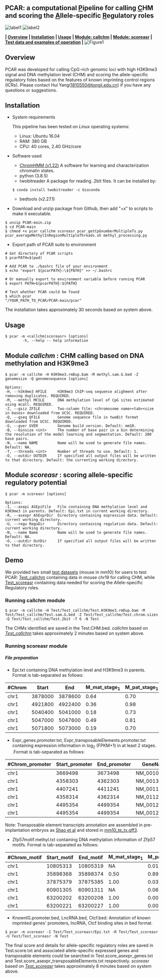 ## PCAR: a computational <u>P</u>ipeline for calling <u>C</u>HM and scoring the <u>A</u>llele-specific <u>R</u>egulatory roles

![label1](https://img.shields.io/badge/version-v1.1.1-yellow)	![label2](https://img.shields.io/badge/license-MIT-green)

**| [Overview](#overview) | [Installation](#installation) | [Usage](#usage)  | [Module: callchm](#module-callchm) | [Module: scoreasr](#module-scoreasr) | [Test data and examples of operation](#demo) |**
![Figure1](Schema.png?⁩raw=True "Title")
## Overview

PCAR was developed for calling CpG-rich genomic loci with high H3K9me3 signal and DNA methylation level (CHM) and scoring the allele-specific regulatory foles based on the features of known imprinting control regions (ICRs). Please contact Hui Yang(1810550@tongji.edu.cn) if you have any questions or suggestions.

## Installation
- System requirements

  This pipeline has been tested on *Linux* operating systems:
  - Linux: Ubuntu 16.04
  - RAM: 380 GB
  - CPU: 40 cores, 2.40 GHz/core
  
- Software used

	- [ChromHMM (v1.22)](http://compbio.mit.edu/ChromHMM) A software for learning and characterization chromatin states.
    - python (3.8.5) 
    - twobitreader A package for reading .2bit files. It can be installed by:
    ```shell
    $ conda install twobitreader -c bioconda
    ```
    - bedtools (v2.27.1)

- Download and unzip package from Github, then add "+x" to scripts to make it executable.
 ```shell
 $ unzip PCAR-main.zip
 $ cd PCAR-main
 $ chmod +x pcar callchm scoreasr pcar_getCpGnumberMultipleTs.py pcar_averageMethylInRegionMultipleThreads.sh methyl_processing.py
 ```
 
- Export path of PCAR suite to environment
```shell
# Get directory of PCAR scripts
$ pcarPATH=$(pwd)

# Add PCAR to ./bashrc file of your environment
$ echo "export ${pcarPATH}:\${PATH}" >> ~/.bashrc

# Or manually export to environment variable before running PCAR
$ export PATH=${pcarPATH}:${PATH}

# Test whether PCAR could be found
$ which pcar
"/YOUR_PATH_TO_PCAR/PCAR-main/pcar"
```
The installation takes approximately 30 seconds based on system above.

## Usage

```shell
$ pcar -m <callchm|scoreasr> [options]
        -h, --help -- help information
```

## Module *callchm* : CHM calling based on DNA methylation and H3K9me3


```shell
$ pcar -m callchm -H H3K9me3.rmDup.bam -M methyl.sam.G.bed -Z genomesize -Q genomesequence [options]

Options:
-H, --h3k9me3 HFILE     H3K9me3 ChIP-seq sequence alighment after removing duplicates. REQUIRED.
-M, --methyl MFILE      DNA methylation level of CpG sites estimated using mcall. REQUIRED.
-Z, --gsiz ZFILE        Two-column file: <chromosome name><tab><size in bases> downloaded from UCSC. REQUIRED.
-Q, --gseq QFILE        Genome sequence file in twoBit format downloaded from UCSC. REQUIRED.
-G, --gver GVER         Genome build version. Default: mm10.
-B, --binsize <int>     The number of base pair in a bin determining the resolution of the model learning and segmentation. Default: 200 base pairs.
-N, --name NAME         Name will be used to generate file names. Default: NA.
-T, --threads <int>     Number of threads to use. Default: 1.
-O, --outdir OUTDIR     If specified all output files will be written to that directory. Default: the currenting working directory.
```

## Module *scoreasr* : scoring allele-specific regulatory potential

```shell
$ pcar -m scoreasr [options]

Options:
-I, --asepi ASEpiFile   File containing DNA methylation level and H3K9me3 in parents. Default: Epi.txt in current working directory.
-R, --asexpr ASExprDir  Directory containing expression data. Default: current working directory.
-U, --regu ReguDir      Directory containing regulation data. Default: current working directory.
-N, --name Name         Name will be used to generate file names. Default: NA.
-O, --outdir OutDir     If specified all output files will be written to that directory. 
```

## Demo
We provided two small [test datasets](https://github.com/hyang-bio/PCAR/tree/main/Test) (mouse in mm10) for users to test PCAR: [Test_callchm](https://github.com/hyang-bio/PCAR/tree/main/Test/Test_callchm) containing data in mouse chr19 for calling CHM, while [Test_scoreasr](https://github.com/hyang-bio/PCAR/tree/main/Test/Test_callchm/Test_scoreasr) containing data needed for scoring the Allele-specific Regulatory roles. 

### Running callchm module
```shell
$ pcar -m callchm -H Test/Test_callchm/Test.H3K9me3.rmDup.bam -M Test/Test_callchm/Test.sam.G.bed -Z Test/Test_callchm/Test.chrom.sizes -Q Test/Test_callchm/Test.2bit -T 6 -N Test
```
The CHMs identified are saved in the Test.CHM.bed. *callchm* based on *[Test_callchm](https://github.com/hyang-bio/PCAR/tree/main/Test/Test_callchm)* takes approximately 2 minutes based on system above.

### Running scoreasr module
##### File preparation
* Epi.txt containing DNA methylation level and H3K9me3 in parents. Format is tab-separated as follows: 

| #Chrom | Start |End | M_mat_stage<sub>1</sub> | M_pat_stage<sub>1</sub> | H_mat_stage<sub>1</sub> | H_pat_stage<sub>1</sub> | M_mat_stage<sub>2</sub> | M_pat_stage<sub>2</sub> | H_mat_stage<sub>2</sub> | H_pat_stage<sub>2</sub> | ... |
| --- | --- | --- | --- | --- | --- | --- | --- | --- | --- | --- | --- |
| chr1 | 3878000 | 3878600 | 0.64 | 0.70 | 0.21 | 0.20 | 0.63 | 0.33 | 0.32 | 0.37 | ... |
| chr1 | 4921800 | 4922400 | 0.36 | 0.98 | 0.34 | 0.28 | 0.71 | 0.92 | 0.30 | 0.35 | ... |
| chr1 | 5040400 | 5041000 | 0.18 | 0.73 | 0.13 | 0.14 | 0.46 | 0.52 | 0.07 | 0.77 | ... |
| chr1 | 5047000 | 5047600 | 0.49 | 0.81 | 0.08 | 0.27 | 0.13 | 0.42 | 0.03 | 0.28 | ... |
| chr1 | 5071800 | 5073000 | 0.19 | 0.70 | 0.12 | 0.01 | 0.02 | 0.74 | 0.16 | 0.88 | ... |

* Expr_genes.promoter.txt, Expr_transposableElements.promoter.txt containing expression information in log<sub>2</sub> (FPKM+1) in at least 2 stages. .Format is tab-separated as follows:

| #Chrom_promoter | Start_promoter | End_promoter | GeneName | E_mat_stage<sub>1</sub> | E_pat_stage<sub>1</sub> | E_mat_stage<sub>2</sub> | E_pat_stage<sub>2</sub> |  ... |
| --- | --- | --- | --- | --- | --- | --- | --- | --- |
| chr1 | 3669498 | 3673498 | NM_001011874 | 0.00 | 0.00 | 0.00 | 0.01 | ... |
| chr1 | 4358303 | 4362303 | NM_001370921 | 0.13 | 0.47 | 0.00 | 0.00 | ... |
| chr1 | 4407241 | 4411241 | NM_001195662 | 0.00 | 0.00 | 0.00 | 0.00 | ... |
| chr1 | 4358314 | 4362314 | NM_011283 | 0.19 | 0.00 | 0.00 | 0.01 | ... |
| chr1 | 4495354 | 4499354 | NM_001289464 | 0.00 | 0.00 | 0.00 | 0.00 | ... |
| chr1 | 4495354 | 4499354 | NM_001289465 | 0.00 | 0.00 | 0.00 | 0.00 | ... |

Note: Transposable element transcripts annotation are assembled in pre-implantation embryos as [Shao et al](https://github.com/wanqingshao/TE_expression_in_scRNAseq) and stored in [mm10_te_tx.gff3](https://github.com/hyang-bio/PCAR/tree/main/Test/Test_scoreasr/mm10_te_tx.gff3). 

* Zfp57motif.methyl.txt containing DNA methylation information of Zfp57 motifs. Format is tab-separated as follows:

| #Chrom_motif | Start_motif | End_motif | M_mat_stage<sub>1</sub> | M_pat_stage<sub>1</sub> | M_mat_stage<sub>2</sub> | M_pat_stage<sub>2</sub> | ... |
| --- | --- | --- | --- | --- | --- | --- | --- |
| chr1 | 10805313 | 10805319 | NA | 0.01 | 1.00 | 0.00 |
| chr1 | 35898368 | 35898374 | 0.50 | 0.89 | 0.29 | 0.78 |
| chr1 | 37875379 | 37875385 | 1.00 | 0.03 | 1.00 | 0.00 |
| chr1 | 60901305 | 60901311 | NA | 0.06 | 0.04 | 1.00 |
| chr1 | 63200202 | 63200208 | 1.00 | 0.00 | NA | 0.61 |
| chr1 | 63200221 | 63200227 | 1.00 | 0.00 | NA | 0.58 |
 
* KnownIG.promoter.bed, LncRNA.bed, Ctcf.bed: Annotation of known imprinted genes' promoters, lncRNA, Ctcf binding sites in bed format.

```shell
$ pcar -m scoreasr -I Test/Test_scoreasr/Epi.txt -R Test/Test_scoreasr -U Test/Test_scoreasr -N Test
```

The final score and details for allele-specific regulatory roles are saved in Test.score.txt and associated allele-specific expressed genes and transposable elements could be searched in Test.score_asexpr_genes.txt and Test.score_asexpr_transposableElements.txt respectively. *scoreasr* based on *[Test_scoreasr](https://github.com/hyang-bio/PCAR/tree/main/Test/Test_callchm/Test_scoreasr)* takes approximately 8 minutes based on system above.

